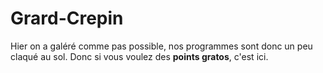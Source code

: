 # Grard-Crepin
Hier on a galéré comme pas possible, nos programmes sont donc un peu claqué au sol.
Donc si vous voulez des **points gratos**, c'est ici.
